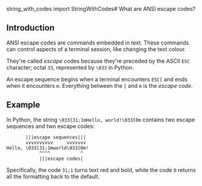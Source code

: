 string_with_codes import StringWithCodes# What are ANSI escape codes?

## Introduction

ANSI escape codes are commands embedded in text. These commands can control aspects of a terminal session, like changing the text colour.

They're called _escape_ codes because they're preceded by the ASCII `ESC` character; octal `33`, represented by `\033` in Python.

An escape sequence begins when a terminal encounters `ESC[` and ends when it encounters `m`. Everything between the `[` and `m` is the _escape code_.

## Example

In Python, the string `\033[31;1mHello, world!\033[0m` contains two escape sequences and two escape codes:

```text
       |||escape sequences|||
       vvvvvvvvvv     vvvvvvv
Hello, \033[31;1mworld\033[0m!
            ^^^^           ^
            |||escape codes|
```

Specifically, the code `31;1` turns text red and bold, while the code `0` returns all the formatting back to the default.

<!--
## How `ansiscape` helps

If you're building software that needs to recognise ANSI escape codes, how could you know what `31:1` means?

`ansiscape` can tell you.

```python
from ansiscape import render

interpretation = render("31;1")

print(interpretation)
```
-->
